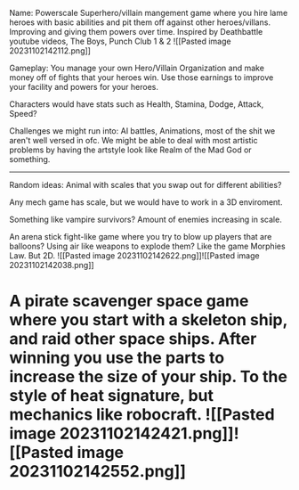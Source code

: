Name: Powerscale
Superhero/villain mangement game where you hire lame heroes with basic abilities and pit them off against other heroes/villans. Improving and giving them powers over time.
	Inspired by Deathbattle youtube videos, The Boys, Punch Club 1 & 2
	![[Pasted image 20231102142112.png]]

Gameplay: You manage your own Hero/Villain Organization and make money off of fights that your heroes win. Use those earnings to improve your facility and powers for your heroes.

Characters would have stats such as Health, Stamina, Dodge, Attack, Speed?

Challenges we might run into:
	AI battles, Animations, most of the shit we aren't well versed in ofc.
	We might be able to deal with most artistic problems by having the artstyle look like Realm of the Mad God or something.

_____________________________________________________________

Random ideas:
Animal with scales that you swap out for different abilities?

Any mech game has scale, but we would have to work in a 3D enviroment.

Something like vampire survivors? Amount of enemies increasing in scale.

An arena stick fight-like game where you try to blow up players that are balloons? Using air like weapons to explode them? Like the game Morphies Law. But 2D. ![[Pasted image 20231102142622.png]]![[Pasted image 20231102142038.png]]

A pirate scavenger space game where you start with a skeleton ship, and raid other space ships. After winning you use the parts to increase the size of your ship. To the style of heat signature, but mechanics like robocraft.
![[Pasted image 20231102142421.png]]![[Pasted image 20231102142552.png]]
=======